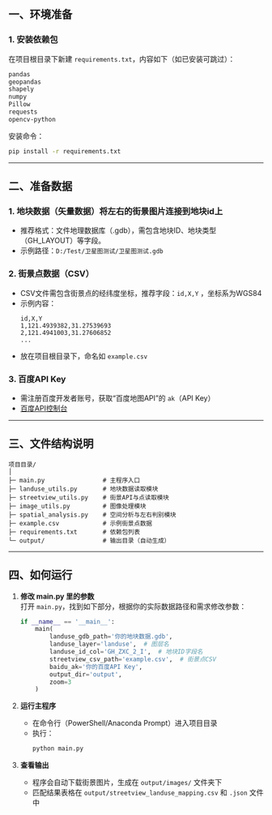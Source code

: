 ## 一、环境准备

### 1. 安装依赖包

在项目根目录下新建 `requirements.txt`，内容如下（如已安装可跳过）：

```txt
pandas
geopandas
shapely
numpy
Pillow
requests
opencv-python
```

安装命令：
```bash
pip install -r requirements.txt
```

---

## 二、准备数据

### 1. 地块数据（矢量数据）将左右的街景图片连接到地块id上
- 推荐格式：文件地理数据库（.gdb），需包含地块ID、地块类型（GH_LAYOUT）等字段。
- 示例路径：`D:/Test/卫星图测试/卫星图测试.gdb`

### 2. 街景点数据（CSV）
- CSV文件需包含街景点的经纬度坐标，推荐字段：`id,X,Y` ，坐标系为WGS84
- 示例内容：
  ```
  id,X,Y
  1,121.4939382,31.27539693
  2,121.4941003,31.27606852
  ...
  ```
- 放在项目根目录下，命名如 `example.csv`

### 3. 百度API Key
- 需注册百度开发者账号，获取“百度地图API”的 `ak`（API Key）
- [百度API控制台](https://lbsyun.baidu.com/apiconsole/key)

---

## 三、文件结构说明

```
项目目录/
│
├─ main.py                # 主程序入口
├─ landuse_utils.py       # 地块数据读取模块
├─ streetview_utils.py    # 街景API与点读取模块
├─ image_utils.py         # 图像处理模块
├─ spatial_analysis.py    # 空间分析与左右判别模块
├─ example.csv            # 示例街景点数据
├─ requirements.txt       # 依赖包列表
└─ output/                # 输出目录（自动生成）
```

---

## 四、如何运行

1. **修改 main.py 里的参数**  
   打开 `main.py`，找到如下部分，根据你的实际数据路径和需求修改参数：

   ```python
   if __name__ == '__main__':
       main(
           landuse_gdb_path='你的地块数据.gdb',
           landuse_layer='landuse',  # 图层名
           landuse_id_col='GH_ZXC_2_I',  # 地块ID字段名
           streetview_csv_path='example.csv',  # 街景点CSV
           baidu_ak='你的百度API Key',
           output_dir='output',
           zoom=3
       )
   ```

2. **运行主程序**
   - 在命令行（PowerShell/Anaconda Prompt）进入项目目录
   - 执行：
     ```bash
     python main.py
     ```

3. **查看输出**
   - 程序会自动下载街景图片，生成在 `output/images/` 文件夹下
   - 匹配结果表格在 `output/streetview_landuse_mapping.csv` 和 `.json` 文件中
